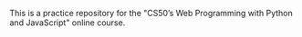 This is a practice repository for the "CS50’s Web Programming with Python and JavaScript" online course.
